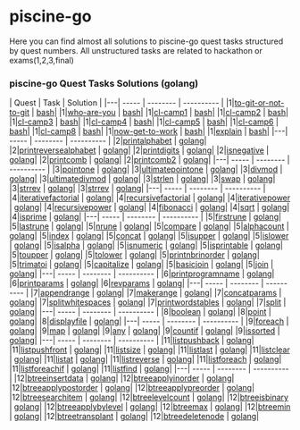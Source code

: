 # piscine-go
Here you can find almost all solutions to piscine-go quest tasks structured by quest numbers.
All unstructured tasks are related to hackathon or exams(1,2,3,final)
### piscine-go Quest Tasks Solutions (golang)
| Quest | Task | Solution | 
|---| ----- | -------- | ---------- |
|1|[to-git-or-not-to-git](https://public.01-edu.org/subjects/to-git-or-not-to-git) | [bash](./quest01/to-git-or-not-to-git.sh)|
|1|[who-are-you](https://public.01-edu.org/subjects/who-are-you) | [bash](./quest01/who-are-you.sh)|
|1|[cl-camp1](https://public.01-edu.org/subjects/cl-camp1/) | [bash](./quest01/mastertheLS)|
|1|[cl-camp2](https://public.01-edu.org/subjects/cl-camp2/) | [bash](./quest01/r)|
|1|[cl-camp3](https://public.01-edu.org/subjects/cl-camp3/) | [bash](./quest01/look)|
|1|[cl-camp4](https://public.01-edu.org/subjects/cl-camp4/) | [bash](./quest01/myfamily.sh)|
|1|[cl-camp5](https://public.01-edu.org/subjects/cl-camp5/) | [bash](./quest01/lookagain.sh)|
|1|[cl-camp6](https://public.01-edu.org/subjects/cl-camp6/) | [bash](./quest01/countfiles.sh)|
|1|[cl-camp8](https://public.01-edu.org/subjects/cl-camp8/) | [bash](./quest01/skip.sh)|
|1|[now-get-to-work](https://public.01-edu.org/subjects/now-get-to-work/) | [bash](./quest01/my_answer.sh)|
|1|[explain](https://public.01-edu.org/subjects/explain/) | [bash](./quest01/explain.sh)|
|---| ----- | -------- | ---------- |
|2|[printalphabet](https://public.01-edu.org/subjects/printalphabet/) | [golang](./quest02/printalphabet/)|
|2|[printreversealphabet](https://public.01-edu.org/subjects/printreversealphabet/) | [golang](./quest02/printreversealphabet/)|
|2|[printdigits](https://public.01-edu.org/subjects/printdigits/) | [golang](./quest02/printdigits/)|
|2|[isnegative](https://public.01-edu.org/subjects/isnegative/) | [golang](./quest02/isnegative.go)|
|2|[printcomb](https://public.01-edu.org/subjects/printcomb/) | [golang](./quest02/printcomb.go)|
|2|[printcomb2](https://public.01-edu.org/subjects/printcomb2/) | [golang](./quest02/printcomb2.go)|
|---| ----- | -------- | ---------- |
|3|[pointone](https://public.01-edu.org/subjects/pointone/) | [golang](./quest03/pointone.go)|
|3|[ultimatepointone](https://public.01-edu.org/subjects/ultimatepointone/) | [golang](./quest03/ultimatepointone.go)|
|3|[divmod](https://public.01-edu.org/subjects/divmod/) | [golang](./quest03/divmod.go)|
|3|[ultimatedivmod](https://public.01-edu.org/subjects/ultimatedivmod/) | [golang](./quest03/ultimatedivmod.go)|
|3|[strlen](https://public.01-edu.org/subjects/strlen/) | [golang](./quest03/strlen.go)|
|3|[swap](https://public.01-edu.org/subjects/swap/) | [golang](./quest03/swap.go)|
|3|[strrev](https://public.01-edu.org/subjects/strrev/) | [golang](./quest03/strrev.go)|
|3|[strrev](https://public.01-edu.org/subjects/basicatoi/) | [golang](./quest03/basicatoi.go)|
|---| ----- | -------- | ---------- |
|4|[iterativefactorial](https://public.01-edu.org/subjects/iterativefactorial/) | [golang](./quest04/iterativefactorial.go)|
|4|[recursivefactorial](https://public.01-edu.org/subjects/recursivefactorial/) | [golang](./quest04/recursivefactorial.go)|
|4|[iterativepower](https://public.01-edu.org/subjects/iterativepower/) | [golang](./quest04/iterativepower.go)|
|4|[recursivepower](https://public.01-edu.org/subjects/recursivepower/) | [golang](./quest04/recursivepower.go)|
|4|[fibonacci](https://public.01-edu.org/subjects/fibonacci/) | [golang](./quest04/fibonacci.go)|
|4|[sqrt](https://public.01-edu.org/subjects/sqrt/) | [golang](./quest04/sqrt.go)|
|4|[isprime](https://public.01-edu.org/subjects/isprime/) | [golang](./quest04/isprime.go)|
|---| ----- | -------- | ---------- |
|5|[firstrune](https://public.01-edu.org/subjects/firstrune/) | [golang](./quest05/firstrune.go)|
|5|[lastrune](https://public.01-edu.org/subjects/lastrune/) | [golang](./quest05/lastrune.go)|
|5|[nrune](https://public.01-edu.org/subjects/nrune/) | [golang](./quest05/nrune.go)|
|5|[compare](https://public.01-edu.org/subjects/compare/) | [golang](./quest05/compare.go)|
|5|[alphacount](https://public.01-edu.org/subjects/alphacount/) | [golang](./quest05/alphacount.go)|
|5|[index](https://public.01-edu.org/subjects/index/) | [golang](./quest05/index.go)|
|5|[concat](https://public.01-edu.org/subjects/concat/) | [golang](./quest05/concat.go)|
|5|[isupper](https://public.01-edu.org/subjects/isupper/) | [golang](./quest05/isupper.go)|
|5|[islower](https://public.01-edu.org/subjects/islower/) | [golang](./quest05/islower.go)|
|5|[isalpha](https://public.01-edu.org/subjects/isalpha/) | [golang](./quest05/isalpha.go)|
|5|[isnumeric](https://public.01-edu.org/subjects/isnumeric/) | [golang](./quest05/isnumeric.go)|
|5|[isprintable](https://public.01-edu.org/subjects/isprintable/) | [golang](./quest05/isprintable.go)|
|5|[toupper](https://public.01-edu.org/subjects/toupper/) | [golang](./quest05/toupper.go)|
|5|[tolower](https://public.01-edu.org/subjects/tolower/) | [golang](./quest05/tolower.go)|
|5|[printnbrinorder](https://public.01-edu.org/subjects/printnbrinorder/) | [golang](./quest05/printnbrinorder.go)|
|5|[trimatoi](https://public.01-edu.org/subjects/trimatoi/) | [golang](./quest05/trimatoi.go)|
|5|[capitalize](https://public.01-edu.org/subjects/capitalize/) | [golang](./quest05/capitalize.go)|
|5|[basicjoin](https://public.01-edu.org/subjects/basicjoin/) | [golang](./quest05/basicjoin.go)|
|5|[join](https://public.01-edu.org/subjects/join/) | [golang](./quest05/join.go)|
|---| ----- | -------- | ---------- |
|6|[printprogramname](https://public.01-edu.org/subjects/printprogramname/) | [golang](./quest06/printprogramname/)|
|6|[printparams](https://public.01-edu.org/subjects/printparams/) | [golang](./quest06/printparams/)|
|6|[revparams](https://public.01-edu.org/subjects/revparams/) | [golang](./quest06/revparams/)|
|---| ----- | -------- | ---------- |
|7|[appendrange](https://public.01-edu.org/subjects/appendrange/) | [golang](./quest07/appendrange.go)|
|7|[makerange](https://public.01-edu.org/subjects/makerange/) | [golang](./quest07/makerange.go)|
|7|[concatparams](https://public.01-edu.org/subjects/concatparams/) | [golang](./quest07/concatparams.go)|
|7|[splitwhitespaces](https://public.01-edu.org/subjects/splitwhitespaces/) | [golang](./quest07/splitwhitespaces.go)|
|7|[printwordstables](https://public.01-edu.org/subjects/printwordstables/) | [golang](./quest07/printwordstables.go)|
|7|[split](https://public.01-edu.org/subjects/split/) | [golang](./quest07/split.go)|
|---| ----- | -------- | ---------- |
|8|[boolean](https://public.01-edu.org/subjects/boolean/) | [golang](./quest08/boolean/)|
|8|[point](https://public.01-edu.org/subjects/point/) | [golang](./quest08/point/)|
|8|[displayfile](https://public.01-edu.org/subjects/displayfile/) | [golang](./quest08/displayfile/)|
|---| ----- | -------- | ---------- |
|9|[foreach](https://public.01-edu.org/subjects/foreach/) | [golang](./quest09/foreach.go)|
|9|[map](https://public.01-edu.org/subjects/map/) | [golang](./quest09/map.go)|
|9|[any](https://public.01-edu.org/subjects/any/) | [golang](./quest09/any.go)|
|9|[countif](https://public.01-edu.org/subjects/countif/) | [golang](./quest09/countif.go)|
|9|[issorted](https://public.01-edu.org/subjects/issorted/) | [golang](./quest09/issorted.go)|
|---| ----- | -------- | ---------- |
|11|[listpushback](https://public.01-edu.org/subjects/listpushback/) | [golang](./quest11/listpushback.go)|
|11|[listpushfront](https://public.01-edu.org/subjects/listpushfront/) | [golang](./quest11/listpushfront.go)|
|11|[listsize](https://public.01-edu.org/subjects/listsize/) | [golang](./quest11/listsize.go)|
|11|[listlast](https://public.01-edu.org/subjects/listlast/) | [golang](./quest11/listlast.go)|
|11|[listclear](https://public.01-edu.org/subjects/listclear/) | [golang](./quest11/listclear.go)|
|11|[listat](https://public.01-edu.org/subjects/listat/) | [golang](./quest11/listat.go)|
|11|[listreverse](https://public.01-edu.org/subjects/listreverse/) | [golang](./quest11/listreverse.go)|
|11|[listforeach](https://public.01-edu.org/subjects/listforeach/) | [golang](./quest11/listforeach.go)|
|11|[listforeachif](https://public.01-edu.org/subjects/listforeachif/) | [golang](./quest11/listforeachif.go)|
|11|[listfind](https://public.01-edu.org/subjects/listfind/) | [golang](./quest11/listfind.go)|
|---| ----- | -------- | ---------- |
|12|[btreeinsertdata](https://public.01-edu.org/subjects/btreeinsertdata/) | [golang](./quest12/btreeinsertdata.go)|
|12|[btreeapplyinorder](https://public.01-edu.org/subjects/btreeapplyinorder/) | [golang](./quest12/btreeapplyinorder.go)|
|12|[btreeapplypostorder](https://public.01-edu.org/subjects/btreeapplypostorder/) | [golang](./quest12/btreeapplypostorder.go)|
|12|[btreeapplypreorder](https://public.01-edu.org/subjects/btreeapplypreorder/) | [golang](./quest12/btreeapplypreorder.go)|
|12|[btreesearchitem](https://public.01-edu.org/subjects/btreesearchitem/) | [golang](./quest12/btreesearchitem.go)|
|12|[btreelevelcount](https://public.01-edu.org/subjects/btreelevelcount/) | [golang](./quest12/btreelevelcount.go)|
|12|[btreeisbinary](https://public.01-edu.org/subjects/btreeisbinary/) | [golang](./quest12/btreeisbinary.go)|
|12|[btreeapplybylevel](https://public.01-edu.org/subjects/btreeapplybylevel/) | [golang](./quest12/btreeapplybylevel.go)|
|12|[btreemax](https://public.01-edu.org/subjects/btreemax/) | [golang](./quest12/btreemax.go)|
|12|[btreemin](https://public.01-edu.org/subjects/btreemin/) | [golang](./quest12/btreemin.go)|
|12|[btreetransplant](https://public.01-edu.org/subjects/btreetransplant/) | [golang](./quest12/btreetransplant.go)|
|12|[btreedeletenode](https://public.01-edu.org/subjects/btreedeletenode/) | [golang](./quest12/btreedeletenode.go)|